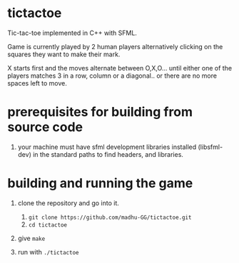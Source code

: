 # tictactoe

Tic-tac-toe implemented in C++ with SFML.

Game is currently played by 2 human players alternatively clicking on the squares they want to make their mark.

X starts first and the moves alternate between O,X,O... until either one of the players
matches 3 in a row, column or a diagonal.. or there are no more spaces left to move.

# prerequisites for building from source code

  1. your machine must have sfml development libraries installed (libsfml-dev) in the standard paths to find headers, and libraries.

# building and running the game

 1. clone the repository and go into it.
 
    1. `git clone https://github.com/madhu-GG/tictactoe.git`
    2. `cd tictactoe`

 2. give `make`
 3. run with `./tictactoe`
